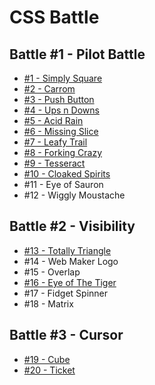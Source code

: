 # CSS Battle

## Battle #1 - Pilot Battle
* [#1 - Simply Square](./1-Pilot-Battle/1-Simply-Square.md)
* [#2 - Carrom](./1-Pilot-Battle/2-Carrom.md)
* [#3 - Push Button](./1-Pilot-Battle/3-Push-Button.md)
* [#4 - Ups n Downs](./1-Pilot-Battle/4-Ups-n-Down.md)
* [#5 - Acid Rain](./1-Pilot-Battle/5-Acid-Rain.md)
* [#6 - Missing Slice](./1-Pilot-Battle/6-Missing-Slice.md)
* [#7 - Leafy Trail](./1-Pilot-Battle/7-Leafy-Trail.md)
* [#8 - Forking Crazy](./1-Pilot-Battle/8-Forking-Crazy.md)
* [#9 - Tesseract](./1-Pilot-Battle/9%3DTesseract.md)
* [#10 - Cloaked Spirits](./1-Pilot-Battle/10-Cloaked-Spirits.md)
* #11 - Eye of Sauron
* #12 - Wiggly Moustache

## Battle #2 - Visibility
* [#13 - Totally Triangle](./2-Visibility/13-Totally-Triangle.md)
* #14 - Web Maker Logo
* #15 - Overlap
* [#16 - Eye of The Tiger](./2-Visibility/16-Eye-of-The-Tiger.md)
* #17 - Fidget Spinner
* #18 - Matrix

## Battle #3 - Cursor
* [#19 - Cube](./3-Cursor/19-Cube.md)
* [#20 - Ticket](./3-Cursor/20-Ticket.md)
